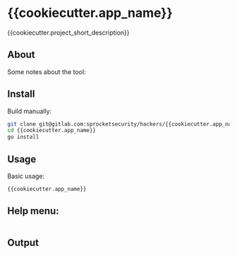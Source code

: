 # {{cookiecutter.app_name}}

{{cookiecutter.project_short_description}}


## About

Some notes about the tool:


## Install

Build manually:

```bash
git clone git@gitlab.com:sprocketsecurity/hackers/{{cookiecutter.app_name}}.git
cd {{cookiecutter.app_name}} 
go install
```

## Usage

Basic usage:

```bash
{{cookiecutter.app_name}} 
```


## Help menu:
    
```bash
```

## Output

```bash
```